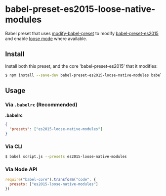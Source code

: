 # babel-preset-es2015-loose-native-modules

Babel preset that uses [modify-babel-preset] to modify [babel-preset-es2015]
and enable [loose mode] where available.

## Install

Install both this preset, and the core 'babel-preset-es2015' that it modifies:

```sh
$ npm install --save-dev babel-preset-es2015-loose-native-modules babel-preset-es2015-loose babel-preset-es2015
```

## Usage

### Via `.babelrc` (Recommended)

**.babelrc**

```json
{
  "presets": ["es2015-loose-native-modules"]
}
```

### Via CLI

```sh
$ babel script.js --presets es2015-loose-native-modules
```

### Via Node API

```javascript
require("babel-core").transform("code", {
  presets: ["es2015-loose-native-modules"]
})
```

[babel-preset-es2015]: https://www.npmjs.com/package/babel-preset-es2015
[loose mode]: http://www.2ality.com/2015/12/babel6-loose-mode.html
[modify-babel-preset]: https://github.com/developit/modify-babel-preset
